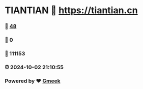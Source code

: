 # TIANTIAN :link: https://tiantian.cn 
### :page_facing_up: [48](https://tiantian.cn/tag.html) 
### :speech_balloon: 0 
### :hibiscus: 111153 
### :alarm_clock: 2024-10-02 21:10:55 
### Powered by :heart: [Gmeek](https://github.com/Meekdai/Gmeek)
